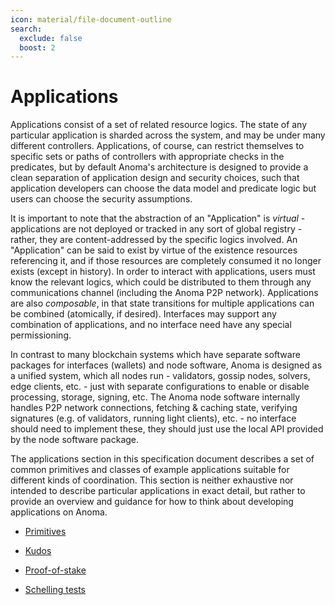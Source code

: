```yaml
---
icon: material/file-document-outline
search:
  exclude: false
  boost: 2
---
```


# Applications

Applications consist of a set of related resource logics. The state of any
particular application is sharded across the system, and may be under many
different controllers. Applications, of course, can restrict themselves to
specific sets or paths of controllers with appropriate checks in the predicates,
but by default Anoma's architecture is designed to provide a clean separation of
application design and security choices, such that application developers can
choose the data model and predicate logic but users can choose the security
assumptions.

It is important to note that the abstraction of an "Application" is *virtual* -
applications are not deployed or tracked in any sort of global registry -
rather, they are content-addressed by the specific logics involved. An
"Application" can be said to exist by virtue of the existence resources
referencing it, and if those resources are completely consumed it no longer
exists (except in history). In order to interact with applications, users must
know the relevant logics, which could be distributed to them through any
communications channel (including the Anoma P2P network). Applications are also
_composable_, in that state transitions for multiple applications can be
combined (atomically, if desired). Interfaces may support any combination of
applications, and no interface need have any special permissioning.

In contrast to many blockchain systems which have separate software packages for
interfaces (wallets) and node software, Anoma is designed as a unified system,
which all nodes run - validators, gossip nodes, solvers, edge clients, etc. -
just with separate configurations to enable or disable processing, storage,
signing, etc. The Anoma node software internally handles P2P network
connections, fetching & caching state, verifying signatures (e.g. of validators,
running light clients), etc. - no interface should need to implement these, they
should just use the local API provided by the node software package.

The applications section in this specification document describes a set of
common primitives and classes of example applications suitable for different
kinds of coordination. This section is neither exhaustive nor intended to
describe particular applications in exact detail, but rather to provide an
overview and guidance for how to think about developing applications on Anoma.

- [Primitives](./primitives/index.md#primitives)

- [Kudos](./kudos.md#kudos)

- [Proof-of-stake](./system-applications/proof-of-stake.md#proof-of-stake)

- [Schelling tests](./schelling-tests.md#schelling-tests)

